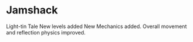 # Jamshack
Light-tin Tale
New levels added
New Mechanics added.
Overall movement and reflection physics improved.
